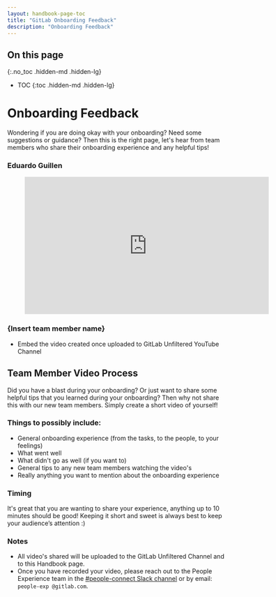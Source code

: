 ```yaml
---
layout: handbook-page-toc
title: "GitLab Onboarding Feedback"
description: "Onboarding Feedback"
---
```


## On this page
{:.no_toc .hidden-md .hidden-lg}

- TOC
{:toc .hidden-md .hidden-lg}

# Onboarding Feedback 

Wondering if you are doing okay with your onboarding? Need some suggestions or guidance? Then this is the right page, let's hear from team members who share their onboarding experience and any helpful tips! 

### Eduardo Guillen

<!-- blank line -->
<figure class="video_container">
  <iframe width="560" height="315" src="https://www.youtube.com/embed/E0Lj_JhXzy0" title="YouTube video player" frameborder="0" allow="accelerometer; autoplay; clipboard-write; encrypted-media; gyroscope; picture-in-picture" allowfullscreen></iframe>
</figure>
<!-- blank line -->

### {Insert team member name}

- Embed the video created once uploaded to GitLab Unfiltered YouTube Channel


## Team Member Video Process

Did you have a blast during your onboarding? Or just want to share some helpful tips that you learned during your onboarding? Then why not share this with our new team members. Simply create a short video of yourself! 

### Things to possibly include:

- General onboarding experience (from the tasks, to the people, to your feelings)
- What went well
- What didn't go as well (if you want to)
- General tips to any new team members watching the video's
- Really anything you want to mention about the onboarding experience

### Timing

It's great that you are wanting to share your experience, anything up to 10 minutes should be good! Keeping it short and sweet is always best to keep your audience’s attention :)  

### Notes

- All video's shared will be uploaded to the GitLab Unfiltered Channel and to this Handbook page. 
- Once you have recorded your video, please reach out to the People Experience team in the [#people-connect Slack channel](https://gitlab.slack.com/archives/C0SNC8F2N) or by email: `people-exp @gitlab.com`. 
